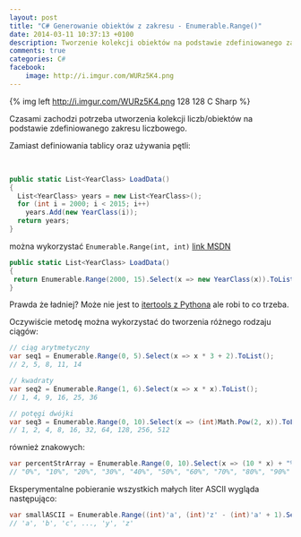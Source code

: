 ```yaml
---
layout: post
title: "C# Generowanie obiektów z zakresu - Enumerable.Range()"
date: 2014-03-11 10:37:13 +0100
description: Tworzenie kolekcji obiektów na podstawie zdefiniowanego zakresu liczbowego - Enumerable.Range
comments: true
categories: C#
facebook:
    image: http://i.imgur.com/WURz5K4.png
---
```


{% img left http://i.imgur.com/WURz5K4.png 128 128 C Sharp %}

Czasami zachodzi potrzeba utworzenia kolekcji liczb/obiektów na podstawie zdefiniowanego zakresu liczbowego. 

Zamiast definiowania tablicy oraz używania pętli:

&nbsp; 


``` c#
public static List<YearClass> LoadData()
{
  List<YearClass> years = new List<YearClass>();
  for (int i = 2000; i < 2015; i++)
    years.Add(new YearClass(i));
  return years;
}
```

można wykorzystać `Enumerable.Range(int, int)` [link MSDN](http://msdn.microsoft.com/pl-pl/library/system.linq.enumerable.range%28v=vs.110%29.aspx)

``` c#
public static List<YearClass> LoadData()
{
 return Enumerable.Range(2000, 15).Select(x => new YearClass(x)).ToList<YearClass>();
}
```

Prawda że ładniej? Może nie jest to [itertools z Pythona](http://docs.python.org/2/library/itertools.html) ale robi to co trzeba.

Oczywiście metodę można wykorzystać do tworzenia różnego rodzaju ciągów:

``` c#
// ciąg arytmetyczny
var seq1 = Enumerable.Range(0, 5).Select(x => x * 3 + 2).ToList();
// 2, 5, 8, 11, 14

// kwadraty
var seq2 = Enumerable.Range(1, 6).Select(x => x * x).ToList();
// 1, 4, 9, 16, 25, 36

// potęgi dwójki
var seq3 = Enumerable.Range(0, 10).Select(x => (int)Math.Pow(2, x)).ToList();
// 1, 2, 4, 8, 16, 32, 64, 128, 256, 512
```

również znakowych:

``` c#
var percentStrArray = Enumerable.Range(0, 10).Select(x => (10 * x) + "%" ).ToArray();
// "0%", "10%", "20%", "30%", "40%", "50%", "60%", "70%", "80%", "90%"
```

Eksperymentalne pobieranie wszystkich małych liter ASCII wygląda następująco:
``` c#
var smallASCII = Enumerable.Range((int)'a', (int)'z' - (int)'a' + 1).Select(x => (char)x).ToArray();
// 'a', 'b', 'c', ..., 'y', 'z'
```
